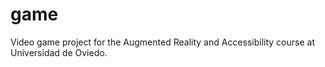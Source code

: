 # game
Video game project for the Augmented Reality and Accessibility  course at Universidad de Oviedo.
